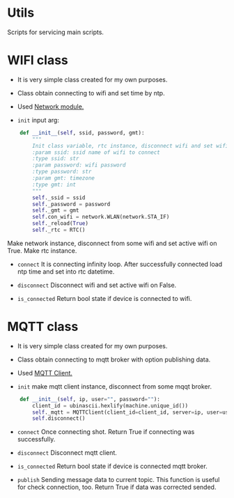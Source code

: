 # Utils
Scripts for servicing main scripts.


# WIFI class

- It is very simple class created for my own purposes.
- Class obtain connecting to wifi and set time by ntp.
- Used [Network module.](https://docs.micropython.org/en/latest/library/network.html)

- `init` input arg:
```python
    def __init__(self, ssid, password, gmt):
        """
        Init class variable, rtc instance, disconnect wifi and set wifi to active.
        :param ssid: ssid name of wifi to connect
        :type ssid: str
        :param password: wifi password
        :type password: str
        :param gmt: timezone
        :type gmt: int
        """        
        self._ssid = ssid
        self._password = password
        self._gmt = gmt 
        self.con_wifi = network.WLAN(network.STA_IF)
        self._reload(True)
        self._rtc = RTC()
```

Make network instance, disconnect from some wifi and set active wifi on True. Make rtc instance.

- `connect` It is connecting infinity loop. After successfully connected load ntp time and set into rtc datetime.

- `disconnect` Disconnect wifi and set active wifi on False.

- `is_connected` Return bool state if device is connected to wifi.

# MQTT class

- It is very simple class created for my own purposes.
- Class obtain connecting to mqtt broker with option publishing data.
- Used [MQTT Client.](https://github.com/micropython/micropython-lib/blob/master/umqtt.simple/umqtt/simple.py)

- `init` make mqtt client instance, disconnect from some mqqt broker.

```python
    def __init__(self, ip, user="", password=""):
        client_id = ubinascii.hexlify(machine.unique_id())
        self._mqtt = MQTTClient(client_id=client_id, server=ip, user=user, password=password)
        self.disconnect()
```

- `connect` Once connecting shot. Return True if connecting was successfully.

- `disconnect` Disconnect mqtt client.

- `is_connected` Return bool state if device is connected mqtt broker.

- `publish` Sending message data to current topic. This function is useful for check connection, too. Return True if data was corrected sended.



